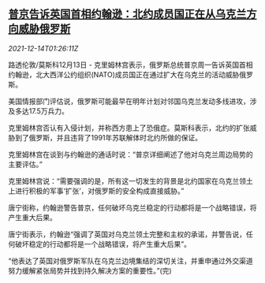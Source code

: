 <!--1639445462000-->
[普京告诉英国首相约翰逊：北约成员国正在从乌克兰方向威胁俄罗斯](https://cn.reuters.com/article/russia-putin-nato-ukraine-1214-idCNKBS2IT04I)
------

<div><i>2021-12-14T01:26:11Z</i></div><p>路透伦敦/莫斯科12月13日 - 克里姆林宫表示，俄罗斯总统普京周一告诉英国首相约翰逊，北大西洋公约组织(NATO)成员国正在通过扩大在乌克兰的活动威胁俄罗斯。</p><p>美国情报部门评估说，俄罗斯可能最早在明年计划对邻国乌克兰发动多线进攻，涉及多达17.5万兵力。</p><p>克里姆林宫否认有入侵计划，并称西方患上了恐俄症。莫斯科表示，北约的扩张威胁到了俄罗斯，并且违背了1991年苏联解体时北约所做的保证。</p><p>克里姆林宫在谈到与约翰逊的通话时说：“普京详细阐述了他对乌克兰周边局势的主要评估。”</p><p>克里姆林宫说：“需要强调的是，所有这一切发生的背景是北约国家在乌克兰领土上进行积极的军事‘扩张’，对俄罗斯的安全构成直接威胁。”</p><p>唐宁街称，约翰逊警告普京，任何破坏乌克兰稳定的行动都将是一个战略错误，将产生重大后果。</p><p>唐宁街表示，约翰逊“强调了英国对乌克兰领土完整和主权的承诺，并警告说，任何破坏稳定的行动都将是一个战略错误，将产生重大后果”。</p><p>“他表达了英国对俄罗斯军队在乌克兰边境集结的深切关注，并重申通过外交渠道努力缓解紧张局势并找到持久解决方案的重要性。”(完)</p>
